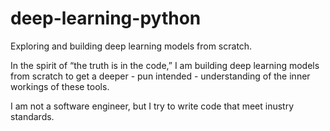 # deep-learning-python
Exploring and building deep learning models from scratch. 

In the spirit of “the truth is in the code,” I am building deep learning models from scratch to get a deeper - pun intended - understanding of the inner workings of these tools.

I am not a software engineer, but I try to write code that meet inustry standards. 
